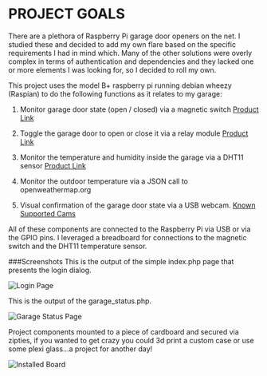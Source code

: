 PROJECT GOALS
=================================================================================================
There are a plethora of Raspberry Pi garage door openers on the net.  I studied these and decided to add my own flare based on the specific requirements I had in mind which.  Many of the other solutions were overly complex in terms of authentication and dependencies and they lacked one or more elements I was looking for, so I decided to roll my own.

This project uses the model B+ raspberry pi running debian wheezy (Raspian) to do the following functions as it relates to my garage:

1. Monitor garage door state (open / closed) via a magnetic switch [Product Link](http://www.amazon.com/gp/product/B0009SUF08/ref=oh_aui_detailpage_o00_s00?ie=UTF8&psc=1)

2. Toggle the garage door to open or close it via a relay module [Product Link](http://www.amazon.com/gp/product/B0057OC6D8/ref=oh_aui_detailpage_o01_s00?ie=UTF8&psc=1)

3. Monitor the temperature and humidity inside the garage via a DHT11 sensor [Product Link](http://www.amazon.com/gp/product/B0066YD3GM/ref=oh_aui_detailpage_o02_s00?ie=UTF8&psc=1)

4. Monitor the outdoor temperature via a JSON call to openweathermap.org

5. Visual confirmation of the garage door state via a USB webcam. [Known Supported Cams](http://elinux.org/RPi_USB_Webcams)

All of these components are connected to the Raspberry Pi via USB or via the GPIO pins.  I leveraged a breadboard for connections to the magnetic switch and the DHT11 temperature sensor.  

###Screenshots
This is the output of the simple index.php page that presents the login dialog.

![Login Page](https://github.com/beckerben/GarageDoorRaspberryPi/blob/master/misc/Login.png "Login Page")

This is the output of the garage_status.php.

![Garage Status Page](https://github.com/beckerben/GarageDoorRaspberryPi/blob/master/misc/GetGarageStatus.png "Garage Status Page")

Project components mounted to a piece of cardboard and secured via zipties, if you wanted to get crazy you could 3d print a custom case or use some plexi glass...a project for another day!

![Installed Board](https://github.com/beckerben/GarageDoorRaspberryPi/blob/master/misc/BoardOverview.jpg "Installed Picture")

